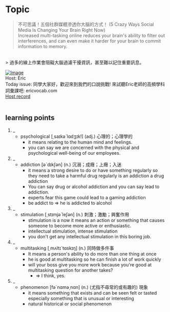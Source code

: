 # Topic

> 不可思議！五個社群媒體滲透你大腦的方式！ (5 Crazy Ways Social Media Is Changing Your Brain Right Now) <br>
> Increased multi-tasking online reduces your brain's ability to filter out interferences, and can even make it harder for your brain to commit information to memory.
 <br>
> 過多的線上作業會阻礙大腦過濾干擾資訊，甚至難以記住重要訊息。 <br>

[![Image](https://cdn.voicetube.com/assets/thumbnails/HffWFd_6bJ0.jpg)](https://www.youtube.com/embed/HffWFd_6bJ0?rel=0&showinfo=0&cc_load_policy=0&controls=1&autoplay=1&iv_load_policy=3&playsinline=1&wmode=transparent&start=61&end=70&enablejsapi=1&origin=https://tw.voicetube.com&widgetid=1)<br>
Host: Eric
<br>Today issue: 同學大家好，歡迎來到我們的口說挑戰!  來試聽Eric老師的高頻學科詞彙課吧: ericvocab.com
<br>
[Host record](https://cdn.voicetube.com/tmp/everyday_records/yangec/2975.mp3)
<br><br>
## learning points
1. _
	* psychological [͵saɪkəˋlɑdʒɪk!] (adj.) 心理的；心理學的
        - it means relating to the human mind and feelings.
        - you can say we are concerned with the physical and psychological well-being of our employees.
2. _
	* addiction [əˋdɪkʃən] (n.) 沉溺；成癮；上癮；入迷
        - it means a strong desire to do or have something regularly so they need to take a harmful drug regularly is an addiction a drug addiction
        - You can say drug or alcohol addiction and you can say lead to addiction.
        - experts fear this game could lead to a gaming addiction
        - be addict to => he is addicted to alcohol
3. _
	* stimulation [͵stɪmjəˋleʃən] (n.) 刺激；激勵；興奮作用
        - stimulation is a now it means an action or something that causes someone to become more active or enthusiastic.
        - intellectual stimulation, intense stimulation
        - you don't get any intellectual stimulation in this boring job.
4. _
	* multitasking [͵mʌltɪˋtɑskɪŋ] (n.) 同時做多件事
        - It means a person's ability to do more than one thing at once
        - he is good at multitasking so he can finish a lot of work quickly
        - will your boss give you more work because you're good at multitasking question for another takes?
            + => I think, yes.
5. _
	* phenomenon [fəˋnɑmə͵nɑn] (n.) (尤指不尋常的或有趣的) 現象
        - it means something that exists and can be seen felt or tasted especially something that is unusual or interesting
        - natural historical or social phenomenon
